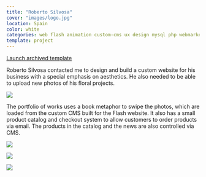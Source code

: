 ```yaml
---
title: "Roberto Silvosa"
cover: "images/logo.jpg"
location: Spain
color: white
categories: web flash animation custom-cms ux design mysql php webmarket
template: project
---
```


<p class="align-center">
<a class="btn external" role="button" href="http://work.joanmira.com/webs/robertosilvosa/" target="_blank">Launch archived template</a></p>

Roberto Silvosa contacted me to design and build a custom website for his business with a special emphasis on aesthetics. He also needed to be able to upload new photos of his floral projects.

![](/work/roberto-silvosa/images/1.png)

The portfolio of works uses a book metaphor to swipe the photos, which are loaded from the custom CMS built for the Flash website. It also has a small product catalog and checkout system to allow customers to order products via email. The products in the catalog and the news are also controlled via CMS.

![](/work/roberto-silvosa/images/2.png)

![](/work/roberto-silvosa/images/3.jpg)

![](/work/roberto-silvosa/images/4.jpg)
